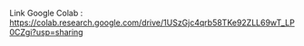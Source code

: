 Link Google Colab : https://colab.research.google.com/drive/1USzGjc4qrb58TKe92ZLL69wT_LP0CZgi?usp=sharing
